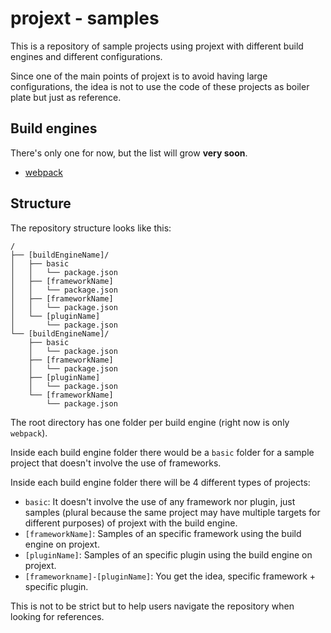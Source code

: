 # projext - samples

This is a repository of sample projects using projext with different build engines and different configurations.

Since one of the main points of projext is to avoid having large configurations, the idea is not to use the code of these projects as boiler plate but just as reference.

## Build engines

There's only one for now, but the list will grow **very soon**.

- [webpack](./webpack)

## Structure

The repository structure looks like this:

```
/
├── [buildEngineName]/
│   ├── basic
│   │   └── package.json
│   ├── [frameworkName]
│   │   └── package.json
│   ├── [frameworkName]
│   │   └── package.json
│   └── [pluginName]
│       └── package.json
└── [buildEngineName]/
    ├── basic
    │   └── package.json
    ├── [frameworkName]
    │   └── package.json
    ├── [pluginName]
    │   └── package.json
    └── [frameworkName]
        └── package.json
```

The root directory has one folder per build engine (right now is only `webpack`).

Inside each build engine folder there would be a `basic` folder for a sample project that doesn't involve the use of frameworks.

Inside each build engine folder there will be 4 different types of projects:

- `basic`: It doesn't involve the use of any framework nor plugin, just samples (plural because the same project may have multiple targets for different purposes) of projext with the build engine.
- `[frameworkName]`: Samples of an specific framework using the build engine on projext.
- `[pluginName]`: Samples of an specific plugin using the build engine on projext.
- `[frameworkname]-[pluginName]`: You get the idea, specific framework + specific plugin.

This is not to be strict but to help users navigate the repository when looking for references.
